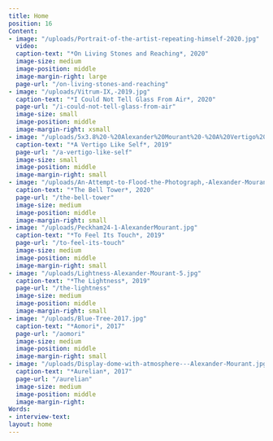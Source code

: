 ```yaml
---
title: Home
position: 16
Content:
- image: "/uploads/Portrait-of-the-artist-repeating-himself-2020.jpg"
  video: 
  caption-text: "*On Living Stones and Reaching*, 2020"
  image-size: medium
  image-position: middle
  image-margin-right: large
  page-url: "/on-living-stones-and-reaching"
- image: "/uploads/Vitrum-IX,-2019.jpg"
  caption-text: "*I Could Not Tell Glass From Air*, 2020"
  page-url: "/i-could-not-tell-glass-from-air"
  image-size: small
  image-position: middle
  image-margin-right: xsmall
- image: "/uploads/5x3.8%20-%20Alexander%20Mourant%20-%20A%20Vertigo%20Like%20Self%20-%203.jpg"
  caption-text: "*A Vertigo Like Self*, 2019"
  page-url: "/a-vertigo-like-self"
  image-size: small
  image-position: middle
  image-margin-right: small
- image: "/uploads/An-Attempt-to-Flood-the-Photograph,-Alexander-Mourant,-2020.jpg"
  caption-text: "*The Bell Tower*, 2020"
  page-url: "/the-bell-tower"
  image-size: medium
  image-position: middle
  image-margin-right: small
- image: "/uploads/Peckham24-1-AlexanderMourant.jpg"
  caption-text: "*To Feel Its Touch*, 2019"
  page-url: "/to-feel-its-touch"
  image-size: medium
  image-position: middle
  image-margin-right: small
- image: "/uploads/Lightness-Alexander-Mourant-5.jpg"
  caption-text: "*The Lightness*, 2019"
  page-url: "/the-lightness"
  image-size: medium
  image-position: middle
  image-margin-right: small
- image: "/uploads/Blue-Tree-2017.jpg"
  caption-text: "*Aomori*, 2017"
  page-url: "/aomori"
  image-size: medium
  image-position: middle
  image-margin-right: small
- image: "/uploads/Display-dome-with-atmosphere---Alexander-Mourant.jpg"
  caption-text: "*Aurelian*, 2017"
  page-url: "/aurelian"
  image-size: medium
  image-position: middle
  image-margin-right: 
Words:
- interview-text: 
layout: home
---
```


